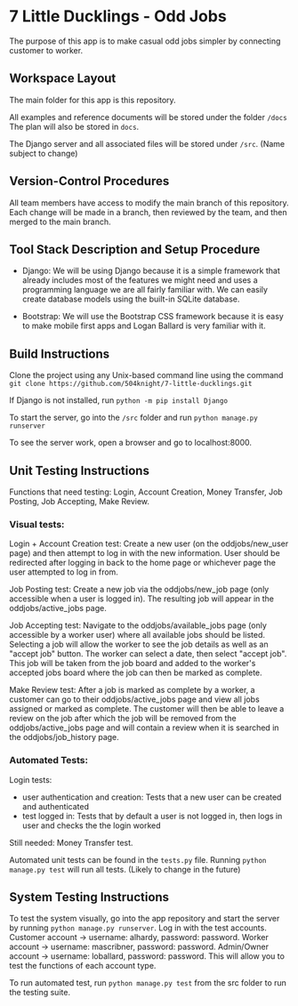 
# 7 Little Ducklings - Odd Jobs

The purpose of this app is to make casual odd jobs simpler by connecting customer to worker.

## Workspace Layout

The main folder for this app is this repository.

All examples and reference documents will be stored under the folder `/docs`
The plan will also be stored in `docs`.

The Django server and all associated files will be stored under `/src`.
(Name subject to change)

## Version-Control Procedures

All team members have access to modify the main branch of this repository. Each change will be made in a branch, then reviewed by the team, and then
merged to the main branch.

## Tool Stack Description and Setup Procedure

- Django: We will be using Django because it is a simple framework that already includes most of the features
we might need and uses a programming language we are all fairly familiar with. We can easily create database models using the built-in SQLite database.

- Bootstrap: We will use the Bootstrap CSS framework because it is easy to make mobile first apps and Logan Ballard is very familiar with it.

## Build Instructions

Clone the project using any Unix-based command line using the command `git clone https://github.com/504knight/7-little-ducklings.git`

If Django is not installed, run `python -m pip install Django`

To start the server, go into the `/src` folder and run `python manage.py runserver`

To see the server work, open a browser and go to localhost:8000.

## Unit Testing Instructions

Functions that need testing: Login, Account Creation, Money Transfer, Job Posting, Job Accepting, Make Review.

### Visual tests:

Login + Account Creation test: Create a new user (on the oddjobs/new_user page) and then attempt to log in with the new information. User should be redirected after logging in back to the home page or whichever page the user attempted to log in from.

Job Posting test: Create a new job via the oddjobs/new_job page (only accessible when a user is logged in). The resulting job will appear in the oddjobs/active_jobs page.

Job Accepting test: Navigate to the oddjobs/available_jobs page (only accessible by a worker user) where all available jobs should be listed. Selecting a job will allow the worker to see the job details as well as an "accept job" button. The worker can select a date, then select "accept job". This job will be taken from the job board and added to the worker's accepted jobs board where the job can then be marked as complete.

Make Review test: After a job is marked as complete by a worker, a customer can go to their oddjobs/active_jobs page and view all jobs assigned or marked as complete. The customer will then be able to leave a review on the job after which the job will be removed from the oddjobs/active_jobs page and will contain a review when it is searched in the oddjobs/job_history page.

### Automated Tests:

Login tests:
- user authentication and creation: Tests that a new user can be created and authenticated
- test logged in: Tests that by default a user is not logged in, then logs in user and checks the the login worked

Still needed: Money Transfer test.

Automated unit tests can be found in the `tests.py` file. Running `python manage.py test` will run all tests.
(Likely to change in the future)

## System Testing Instructions

To test the system visually, go into the app repository and start the server by running `python manage.py runserver`. Log in
with the test accounts. Customer account -> username: alhardy, password: password. Worker account -> username: mascribner, password: password. Admin/Owner account -> username: loballard, password: password. This will allow you to test the functions of each account type.

To run automated test, run `python manage.py test` from the src folder to run the testing suite.

